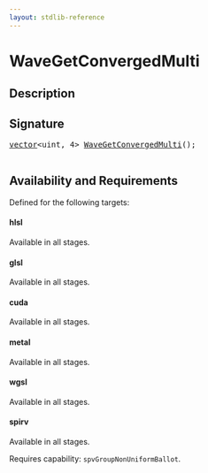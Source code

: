 ```yaml
---
layout: stdlib-reference
---
```


# WaveGetConvergedMulti

## Description





## Signature 

<pre>
<a href="../types/vector/index.html" class="code_type">vector</a>&lt;<span class="code_keyword">uint</span>, 4&gt; <a href="wavegetconvergedmulti-047g.html">WaveGetConvergedMulti</a>();

</pre>

## Availability and Requirements

Defined for the following targets:

#### hlsl
Available in all stages.

#### glsl
Available in all stages.

#### cuda
Available in all stages.

#### metal
Available in all stages.

#### wgsl
Available in all stages.

#### spirv
Available in all stages.

Requires capability: `spvGroupNonUniformBallot`.


